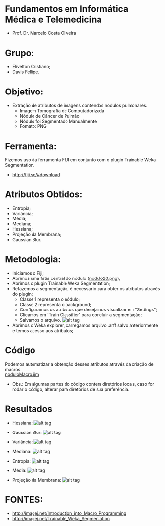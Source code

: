 # Fundamentos em Informática Médica e Telemedicina
 * Prof. Dr. Marcelo Costa Oliveira

# Grupo: 
  * Elivelton Cristiano;
  * Davis Fellipe.

# Objetivo:
 * Extração de atributos de imagens contendos nodulos pulmonares.
   * Imagem Tomografia de Computadorizada
   * Nódulo de Câncer de Pulmão
   * Nódulo foi Segmentado Manualmente
   * Fomato: PNG

# Ferramenta:
Fizemos uso da ferramenta FIJI em conjunto com o plugin Trainable Weka Segmentation.
  * http://fiji.sc/#download

# Atributos Obtidos:
  * Entropia;
  * Variância;
  * Média;
  * Mediana;
  * Hessiana;
  * Projeção da Membrana;
  * Gaussian Blur.

# Metodologia:
  * Iniciamos o Fiji;
  * Abrimos uma fatia central do nódulo ([nodulo20.png](https://github.com/EliveltonCristiano/Telemedicina/blob/master/nodulo20.png));
  * Abrimos o plugin Trainable Weka Segmentation;
  * Refazemos a segmentação, é necessario para obter os atributos através do plugin;
    * Classe 1 representa o nódulo;
    * Classe 2 representa o background;
    * Configuramos os atributos que desejamos visualizar em "Settings";
    * Clicamos em 'Train Classifier' para concluir a segmentação;
    * Salvamos o arquivo.
    ![alt tag](https://github.com/EliveltonCristiano/Telemedicina/blob/master/01-segmentacao.png)
  * Abrimos o Weka explorer, carregamos arquivo .arff salvo anteriormente e temos acesso aos atributos;
  
# Código 
Podemos automatizar a obtenção desses atributos através da criação de macros.  
[noduloMacro.ijm](https://github.com/EliveltonCristiano/Telemedicina/blob/master/noduloMacro.ijm)
  
  * Obs.: Em algumas partes do código contem diretórios locais, caso for rodar o código, alterar para diretórios de sua preferência.

# Resultados

 * Hessiana:
![alt tag](https://github.com/EliveltonCristiano/Telemedicina/blob/master/02resulthessian.png)

 * Gaussian Blur:
![alt tag](https://github.com/EliveltonCristiano/Telemedicina/blob/master/03resultgaussian.png)

 * Variância:
![alt tag](https://github.com/EliveltonCristiano/Telemedicina/blob/master/04resultvariance.png)

 * Mediana:
![alt tag](https://github.com/EliveltonCristiano/Telemedicina/blob/master/05medianresult.png)

 * Entropia:
![alt tag](https://github.com/EliveltonCristiano/Telemedicina/blob/master/06entropyresult.png)

 * Média:
![alt tag](https://github.com/EliveltonCristiano/Telemedicina/blob/master/07meanresult.png)

 * Projeção da Membrana:
![alt tag](https://github.com/EliveltonCristiano/Telemedicina/blob/master/08membraneprojresult.png)

# FONTES: 

  * http://imagej.net/Introduction_into_Macro_Programming
  * http://imagej.net/Trainable_Weka_Segmentation

